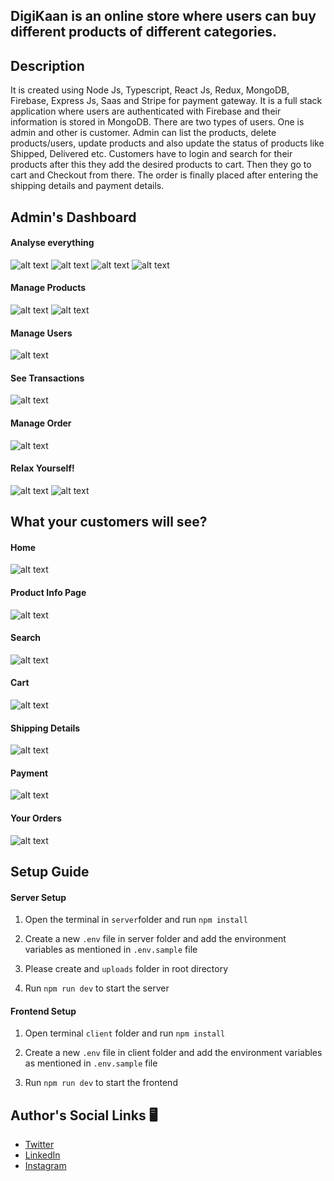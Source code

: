 ## DigiKaan is an online store where users can buy different products of different categories.

## Description 
It is created using Node Js, Typescript, React Js, Redux, MongoDB, Firebase, Express Js, Saas and Stripe for payment gateway. It is a full stack application where users are authenticated with Firebase and their information is stored in MongoDB. There are two types of users. One is admin and other is customer. Admin can list the products, delete products/users, update products and also update the status of products like Shipped, Delivered etc. Customers have to login and search for their products after this they add the desired products to cart. Then they go to cart and Checkout from there. The order is finally placed after entering the shipping details and payment details.

## Admin's Dashboard 

#### Analyse everything
![alt text](assets/admin_d1.png)
![alt text](assets/admin_d7.png)
![alt text](assets/admin_d9.png)
![alt text](assets/admin_d8.png)

#### Manage Products
![alt text](assets/admin_d2.png)
![alt text](assets/admin_d3.png)

#### Manage Users
![alt text](assets/admin_d4.png)

#### See Transactions
![alt text](assets/admin_d5.png)

#### Manage Order
![alt text](assets/admin_d6.png)

#### Relax Yourself!
![alt text](assets/admin_d10.png)
![alt text](assets/admin_d11.png)

## What your customers will see?
#### Home
![alt text](assets/home.png)
#### Product Info Page
![alt text](assets/singleProduct.png)
#### Search
![alt text](assets/Search.png)
#### Cart
![alt text](assets/Cart.png)
#### Shipping Details
![alt text](assets/Shipping.png)
#### Payment
![alt text](assets/Pay.png)
#### Your Orders 
![alt text](assets/orders.png)

## Setup Guide

#### Server Setup

1. Open the terminal in `server`folder and run `npm install`

2. Create a new `.env` file in server folder and add the environment variables as mentioned in `.env.sample` file

3. Please create and `uploads` folder in root directory

4. Run `npm run dev` to start the server

#### Frontend Setup

1. Open terminal `client` folder and run `npm install`

2.  Create a new `.env` file in client folder and add the environment variables as mentioned in `.env.sample` file

3. Run `npm run dev` to start the frontend


## Author's Social Links 🖥️

- [Twitter](https://twitter.com/rahu__24)
- [LinkedIn](https://www.linkedin.com/in/rahu24/)
- [Instagram](https://www.instagram.com/rahu__24/)
